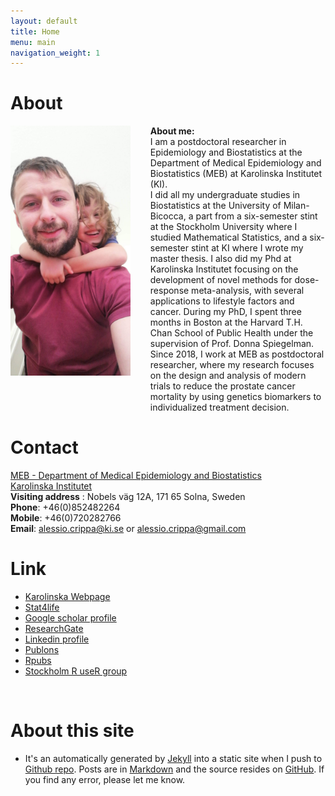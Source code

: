 ```yaml
---
layout: default
title: Home
menu: main
navigation_weight: 1
---
```


About
========


<div>
	<div style="width:200px;float:left;">
		<a href="/downloads/pic/profile_curr.jpeg" class="left img"><img src="/downloads/pic/profile_curr.jpeg" alt = "Image" height = "400" widht = "200"></a>
	</div>
	<div style="margin-left:200px;">
		<ul>
				<b>About me:</b><br> I am a postdoctoral researcher in Epidemiology and Biostatistics at the Department of Medical Epidemiology and Biostatistics (MEB) at Karolinska Institutet (KI).<br> 
				I did all my undergraduate studies in Biostatistics at the University of Milan-Bicocca, a part from a six-semester stint at the Stockholm University where I studied Mathematical Statistics, and a six-semester stint at KI where I wrote my master thesis. I also did my Phd at Karolinska Institutet focusing on the development of novel methods for dose-response meta-analysis, with several applications to lifestyle factors and cancer. During my PhD, I spent three months in Boston at the Harvard T.H. Chan School of Public Health under the supervision of Prof. Donna Spiegelman. <br> Since 2018, I work at MEB as postdoctoral researcher, where my research focuses on the design and analysis of modern trials to reduce the prostate cancer mortality by using genetics biomarkers to individualized treatment decision.
		</ul>
</div>
</div>

Contact
===============

[MEB - Department of Medical Epidemiology and Biostatistics](https://ki.se/en/meb/startpage)  
[Karolinska Institutet](http://ki.se/start)  
**Visiting address** : Nobels väg 12A, 171 65 Solna, Sweden  
**Phone**: 	+46(0)852482264  
**Mobile**: 	+46(0)720282766  
**Email**: <a href="mailto:alessio.crippa@ki.se">alessio.crippa<span class="at">@</span>ki.se</a> or
<a href="mailto:alessio.crippa@gmail.com">alessio.crippa<span class="at">@</span>gmail.com</a>  

Link
===============

* [Karolinska Webpage](http://ki.se/en/people/alecri)  
* [Stat4life](http://stats4life.se/)  
* [Google scholar profile](https://scholar.google.it/citations?user=NLRD9vkAAAAJ&hl=en)
* [ResearchGate](https://www.researchgate.net/profile/Alessio_Crippa)  
* [Linkedin profile](https://www.linkedin.com/in/alessio-crippa-68519475)  
* [Publons](https://publons.com/author/1209057/alessio-crippa#profile)  
* [Rpubs](http://rpubs.com/alecri)  
* [Stockholm R useR group](http://www.meetup.com/StockholmR/)  


&nbsp;

About this site
===============
* It's an automatically generated by
  [Jekyll](https://github.com/jekyll/jekyll) into a static site when
  I push to
  [Github repo](https://github.com/alecri). Posts
  are in [Markdown](http://daringfireball.net/projects/markdown/) and
  the source resides on
  [GitHub](https://github.com/alecri). If
  you find any error, please let me know.
